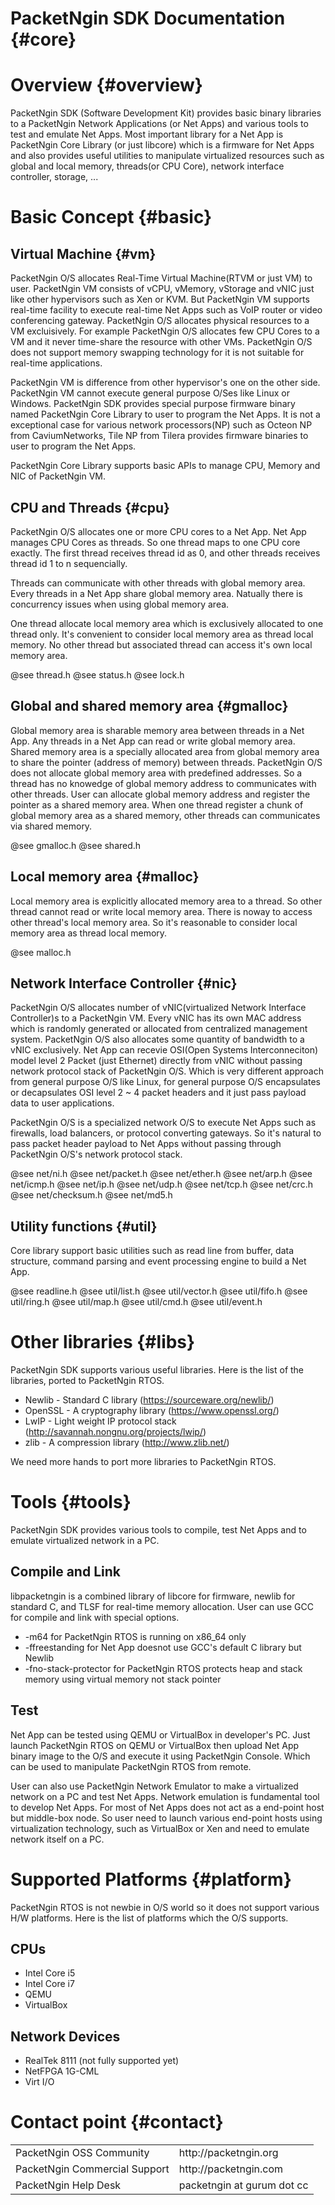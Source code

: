 # PacketNgin SDK Documentation {#core}

# Overview {#overview}
PacketNgin SDK (Software Development Kit) provides basic binary libraries to a 
PacketNgin Network Applications (or Net Apps) and various tools to test and emulate Net Apps.
Most important library for a Net App is PacketNgin Core Library (or just libcore)
which is a firmware for Net Apps and also provides useful utilities to manipulate 
virtualized resources such as global and local memory, threads(or CPU Core), 
network interface controller, storage, ...


# Basic Concept {#basic}

## Virtual Machine {#vm}
PacketNgin O/S allocates Real-Time Virtual Machine(RTVM or just VM) to user. PacketNgin VM
consists of vCPU, vMemory, vStorage and vNIC just like other hypervisors such as Xen or KVM.
But PacketNgin VM supports real-time facility to execute real-time Net Apps such as
VoIP router or video conferencing gateway. PacketNgin O/S allocates physical resources to a VM
excluisively. For example PacketNgin O/S allocates few CPU Cores to a VM and it never time-share
the resource with other VMs. PacketNgin O/S does not support memory swapping technology for it is not 
suitable for real-time applications.

PacketNgin VM is difference from other hypervisor's one on the other side. PacketNgin VM
cannot execute general purpose O/Ses like Linux or Windows. PacketNgin SDK provides special purpose
firmware binary named PacketNgin Core Library to user to program the Net Apps. 
It is not a exceptional case for various network processors(NP) such as Octeon NP from CaviumNetworks,
Tile NP from Tilera provides firmware binaries to user to program the Net Apps.

PacketNgin Core Library supports basic APIs to manage CPU, Memory and NIC of PacketNgin VM.


## CPU and Threads {#cpu}
PacketNgin O/S allocates one or more CPU cores to a Net App. Net App manages CPU Cores as threads. 
So one thread maps to one CPU core exactly. The first thread receives thread id as 0, 
and other threads receives thread id 1 to n sequencially.

Threads can communicate with other threads with global memory area. Every threads in a Net App share 
global memory area. Natually there is concurrency issues when using global memory area.

One thread allocate local memory area which is exclusively allocated to one thread only.
It's convenient to consider local memory area as thread local memory. No other thread but associated
thread can access it's own local memory area.

@see thread.h
@see status.h
@see lock.h


## Global and shared memory area {#gmalloc}
Global memory area is sharable memory area between threads in a Net App. Any threads
in a Net App can read or write global memory area. Shared memory area is a specially
allocated area from global memory area to share the pointer (address of memory) between threads.
PacketNgin O/S does not allocate global memory area with predefined addresses. So a thread
has no knowedge of global memory address to communicates with other threads.
User can allocate global memory address and register the pointer as a shared memory area.
When one thread register a chunk of global memory area as a shared memory, 
other threads can communicates via shared memory.

@see gmalloc.h
@see shared.h


## Local memory area {#malloc}
Local memory area is explicitly allocated memory area to a thread. So other thread cannot
read or write local memory area. There is noway to access other thread's local memory area.
So it's reasonable to consider local memory area as thread local memory.

@see malloc.h


## Network Interface Controller {#nic}
PacketNgin O/S allocates number of vNIC(virtualized Network Interface Controller)s to a 
PacketNgin VM. Every vNIC has its own MAC address which is randomly generated or allocated 
from centralized management system. PacketNgin O/S also allocates some quantity of bandwidth
to a vNIC exclusively. Net App can recevie OSI(Open Systems Interconneciton) model level 2
Packet (just Ethernet) directly from vNIC without passing network protocol stack of PacketNgin O/S. 
Which is very different approach from general purpose O/S like Linux, for general purpose O/S
encapsulates or decapsulates OSI level 2 ~ 4 packet headers and it just pass payload data to
user applications. 

PacketNgin O/S is a specialized network O/S to execute Net Apps such as firewalls, 
load balancers, or protocol converting gateways. So it's natural to pass packet header payload
to Net Apps without passing through PacketNgin O/S's network protocol stack.

@see net/ni.h
@see net/packet.h
@see net/ether.h
@see net/arp.h
@see net/icmp.h
@see net/ip.h
@see net/udp.h
@see net/tcp.h
@see net/crc.h
@see net/checksum.h
@see net/md5.h


## Utility functions {#util}
Core library support basic utilities such as read line from buffer, data structure, 
command parsing and event processing engine to build a Net App.

@see readline.h
@see util/list.h
@see util/vector.h
@see util/fifo.h
@see util/ring.h
@see util/map.h
@see util/cmd.h
@see util/event.h


# Other libraries {#libs}
PacketNgin SDK supports various useful libraries. Here is the list of the libraries,
ported to PacketNgin RTOS.

  * Newlib - Standard C library (https://sourceware.org/newlib/)
  * OpenSSL - A cryptography library (https://www.openssl.org/)
  * LwIP - Light weight IP protocol stack (http://savannah.nongnu.org/projects/lwip/)
  * zlib - A compression library (http://www.zlib.net/)

We need more hands to port more libraries to PacketNgin RTOS.


# Tools {#tools}
PacketNgin SDK provides various tools to compile, test Net Apps and 
to emulate virtualized network in a PC.

## Compile and Link
libpacketngin is a combined library of libcore for firmware, newlib for standard C,
and TLSF for real-time memory allocation. User can use GCC for compile and link with
special options.

  * -m64 for PacketNgin RTOS is running on x86_64 only
  * -ffreestanding for Net App doesnot use GCC's default C library but Newlib
  * -fno-stack-protector for PacketNgin RTOS protects heap and stack memory using 
    virtual memory not stack pointer

## Test
Net App can be tested using QEMU or VirtualBox in developer's PC. Just launch 
PacketNgin RTOS on QEMU or VirtualBox then upload Net App binary image to the O/S
and execute it using PacketNgin Console. Which can be used to manipulate 
PacketNgin RTOS from remote.

User can also use PacketNgin Network Emulator to make a virtualized network 
on a PC and test Net Apps. Network emulation is fundamental tool to develop Net Apps.
For most of Net Apps does not act as a end-point host but middle-box node.
So user need to launch various end-point hosts using virtualization technology,
such as VirtualBox or Xen and need to emulate network itself on a PC.


# Supported Platforms {#platform}
PacketNgin RTOS is not newbie in O/S world so it does not support various H/W platforms. 
Here is the list of platforms which the O/S supports.

## CPUs
  * Intel Core i5
  * Intel Core i7
  * QEMU
  * VirtualBox

## Network Devices
  * RealTek 8111 (not fully supported yet)
  * NetFPGA 1G-CML
  * Virt I/O


# Contact point {#contact}

<table border="0">
	<tr>
		<td> PacketNgin OSS Community </td> 
		<td> http://packetngin.org </td>
	</tr>
	<tr>
		<td> PacketNgin Commercial Support </td>
		<td> http://packetngin.com </td>
	</tr>
	<tr>
		<td> PacketNgin Help Desk </td>
		<td> packetngin at gurum dot cc </td>
	</tr>
</table>
